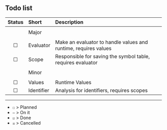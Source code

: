 ## Todo list

| Status | Short | Description |
| :----: | :---- | :---------- |
| | | |
| | Major  | |
| | | |
| ☐ | Evaluator | Make an evaluator to handle values and runtime, requires values |
| ☐ | Scope | Responsible for saving the symbol table, requires evaluator |
| | | |
| | Minor | |
| | | |
| ☐ | Values | Runtime Values |
| ☐ | Identifier | Analysis for identifiers, requires scopes |

---

- `☐` > Planned
- `—` > On it
- `☑` > Done
- `☒` > Cancelled

